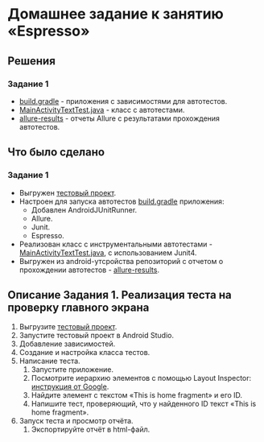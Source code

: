 # Домашнее задание к занятию «Espresso»

## Решения
### Задание 1
* <a href="https://github.com/Nephedov/9.Mobile-application-testing/blob/main/app/build.gradle">build.gradle</a> - приложения с зависимостями для автотестов.
* <a href="https://github.com/Nephedov/9.Mobile-application-testing/blob/main/app/src/androidTest/java/ru/kkuzmichev/simpleappforespresso/MainActivityTextTest.java">MainActivityTextTest.java</a> - класс с автотестами.
* <a href="https://github.com/Nephedov/9.Mobile-application-testing/tree/main/app/src/androidTest/java/ru/kkuzmichev/simpleappforespresso/allure-results">allure-results</a> - отчеты Allure с результатами прохождения
  автотестов.
  
## Что было сделано
### Задание 1
* Выгружен [тестовый проект](https://github.com/netology-code/mqa-homeworks/tree/main/2.5%20Espresso/simpleAppForEspresso).
* Настроен для запуска автотестов <a href="https://github.com/Nephedov/9.Mobile-application-testing/blob/main/app/build.gradle">build.gradle</a> приложения:
    * Добавлен AndroidJUnitRunner.
    * Allure.
    * Junit.
    * Espresso.
* Реализован класс с инструментальными автотестами -
  <a href="https://github.com/Nephedov/9.Mobile-application-testing/blob/main/app/src/androidTest/java/ru/kkuzmichev/simpleappforespresso/MainActivityTextTest.java">MainActivityTextTest.java</a>, с использованием Junit4.
* Выгружен из android-утсройства репозиторий с отчетом о прохождении автотестов -
  <a href="https://github.com/Nephedov/9.Mobile-application-testing/tree/main/app/src/androidTest/java/ru/kkuzmichev/simpleappforespresso/allure-results">allure-results</a>.

## Описание Задания 1. Реализация теста на проверку главного экрана
1. Выгрузите [тестовый проект](https://github.com/netology-code/mqa-homeworks/tree/main/2.5%20Espresso/simpleAppForEspresso).
2. Запустите тестовый проект в Android Studio.
3. Добавление зависимостей.
4. Создание и настройка класса тестов.
5. Написание теста.
     1. Запустите приложение.
     2. Посмотрите иерархию элементов с помощью Layout Inspector: [инструкция от Google](https://developer.android.com/studio/debug/layout-inspector).
     3. Найдите элемент с текстом «This is home fragment» и его ID.
     4. Напишите тест, проверяющий, что у найденного ID текст «This is home fragment».
6. Запуск теста и просмотр отчёта.
    1. Экспортируйте отчёт в html-файл.
